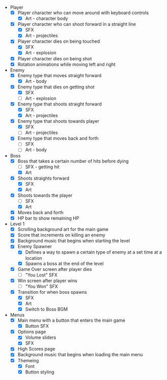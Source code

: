 - Player
	- [x] Player character who can move around with keyboard controls
		- [x] Art - character body
	- [x] Player character who can shoot forward in a straight line
		- [x] SFX
		- [x] Art - projectiles
	- [x] Player character dies on being touched
		- [x] SFX
		- [x] Art - explosion
	- [x] Player character dies on being shot
	- [x] Rotation animations while moving left and right

- Enemy
	- [x] Enemy type that moves straight forward
		- [x] Art - body
	- [x] Enemy type that dies on getting shot
		- [x] SFX
		- [ ] Art - explosion
	- [x] Enemy type that shoots straight forward
		- [x] SFX
		- [x] Art - projectiles
	- [x] Enemy type that shoots towards player
		- [x] SFX
		- [ ] Art - projectiles
	- [x] Enemy type that moves back and forth
		- [ ] SFX
		- [ ] Art - body

- Boss
	- [x] Boss that takes a certain number of hits before dying
		- [ ] SFX - getting hit
		- [x] Art
	- [x] Shoots straights forward
		- [x] SFX
		- [x] Art
	- [x] Shoots towards the player
		- [ ] SFX
		- [x] Art
	- [x] Moves back and forth
	- [x] HP bar to show remaining HP

- Level 1
	- [x] Scrolling background art for the main game
	- [x] Score that increments on killing an enemy
	- [x] Background music that begins when starting the level
	- [x] Enemy Spawner
		- [x] Defines a way to spawn a certain type of enemy at a set time at a location
		- [x] Spawns a boss at the end of the level
	- [x] Game Over screen after player dies
		- [ ] "You Lost" SFX
	- [x] Win screen after player wins
		- [ ] "You Won" SFX
	- [x] Transition for when boss spawns
		- [x] SFX
		- [x] Art
		- [x] Switch to Boss BGM

- Menus
	- [x] Main menu with a button that enters the main game
		- [x] Button SFX
	- [x] Options page
		- [x] Volume sliders
		- [x] SFX
	- [x] High Scores page
	- [x] Background music that begins when loading the main menu
	- [x] Themeing
		- [x] Font
		- [x] Button styling
